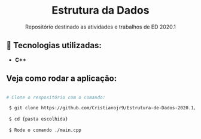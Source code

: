 <h1 align="center">
    Estrutura da Dados
</h1> 

<p align="center">
  Repositório destinado as atividades e trabalhos de ED 2020.1
</p>

:wrench: Tecnologias utilizadas:
----------------------
- **C++**

## Veja como rodar a aplicação:

```bash

# Clone o respositório com o comando:

 $ git clone https://github.com/Cristianojr9/Estrutura-de-Dados-2020.1/
 
 $ cd {pasta escolhida}
 
 $ Rode o comando ./main.cpp 
  ```
